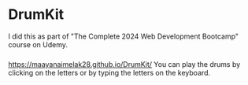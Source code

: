 # DrumKit
I did this as part of "The Complete 2024 Web Development Bootcamp" course on Udemy.
###
https://maayanaimelak28.github.io/DrumKit/
You can play the drums by clicking on the letters or by typing the letters on the keyboard.
